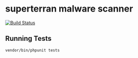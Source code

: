 # superterran malware scanner

[![Build Status](https://travis-ci.org/superterran/scanner.svg?branch=master)](https://travis-ci.org/superterran/scanner)

## Running Tests

```
vendor/bin/phpunit tests
```